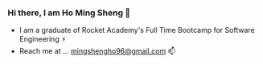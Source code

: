 ### Hi there, I am Ho Ming Sheng 👋
  - I am a graduate of Rocket Academy's Full Time Bootcamp for Software Engineering ⚡
  - Reach me at ... mingshengho96@gmail.com 📫

<!--
**WorkOutWorkIn/WorkOutWorkIn** is a ✨ _special_ ✨ repository because its `README.md` (this file) appears on your GitHub profile.

Here are some ideas to get you started:

- 🔭 I’m currently working on ...
- 🌱 I’m currently learning ...
- 👯 I’m looking to collaborate on ...
- 🤔 I’m looking for help with ...
- 💬 Ask me about ...
- 📫 How to reach me: ...
- 😄 Pronouns: ...
- ⚡ Fun fact: ...
-->
